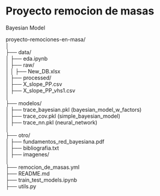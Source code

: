 # Proyecto remocion de masas  
Bayesian Model

proyecto-remociones-en-masa/  
│  
├── data/  
│   ├── eda.ipynb  
│   ├── raw/  
│   │   ├── New_DB.xlsx  
│   ├── processed/  
│       ├── X_slope_PP.csv  
│       ├── X_slope_PP_vhs1.csv  
│  
├── modelos/  
│   ├── trace_bayesian.pkl (bayesian_model_w_factors)  
│   ├── trace_cov.pkl (simple_bayesian_model)  
│   ├── trace_nn.pkl (neural_network)  
│  
├── otro/  
│   ├── fundamentos_red_bayesiana.pdf  
│   ├── bibliografia.txt  
│   ├── imagenes/  
│  
├── remocion_de_masas.yml  
├── README.md  
├── train_test_models.ipynb  
├── utils.py  
